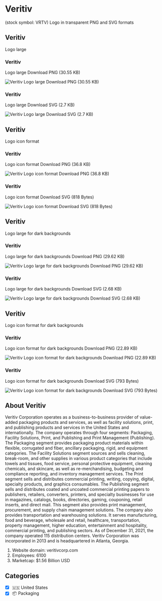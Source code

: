 # Veritiv
 (stock symbol: VRTV) Logo in transparent PNG and SVG formats

## Veritiv
 Logo large

### Veritiv
 Logo large Download PNG (30.55 KB)

![Veritiv
 Logo large Download PNG (30.55 KB)](/img/orig/VRTV_BIG-948e46a8.png)

### Veritiv
 Logo large Download SVG (2.7 KB)

![Veritiv
 Logo large Download SVG (2.7 KB)](/img/orig/VRTV_BIG-ba81aaa4.svg)

## Veritiv
 Logo icon format

### Veritiv
 Logo icon format Download PNG (36.8 KB)

![Veritiv
 Logo icon format Download PNG (36.8 KB)](/img/orig/VRTV-a2c384c6.png)

### Veritiv
 Logo icon format Download SVG (818 Bytes)

![Veritiv
 Logo icon format Download SVG (818 Bytes)](/img/orig/VRTV-67481e8f.svg)

## Veritiv
 Logo large for dark backgrounds

### Veritiv
 Logo large for dark backgrounds Download PNG (29.62 KB)

![Veritiv
 Logo large for dark backgrounds Download PNG (29.62 KB)](/img/orig/VRTV_BIG.D-a8c43d51.png)

### Veritiv
 Logo large for dark backgrounds Download SVG (2.68 KB)

![Veritiv
 Logo large for dark backgrounds Download SVG (2.68 KB)](/img/orig/VRTV_BIG.D-5122f2b8.svg)

## Veritiv
 Logo icon format for dark backgrounds

### Veritiv
 Logo icon format for dark backgrounds Download PNG (22.89 KB)

![Veritiv
 Logo icon format for dark backgrounds Download PNG (22.89 KB)](/img/orig/VRTV.D-c9ce56ac.png)

### Veritiv
 Logo icon format for dark backgrounds Download SVG (793 Bytes)

![Veritiv
 Logo icon format for dark backgrounds Download SVG (793 Bytes)](/img/orig/VRTV.D-9f0beb02.svg)

## About Veritiv


Veritiv Corporation operates as a business-to-business provider of value-added packaging products and services, as well as facility solutions, print, and publishing products and services in the United States and internationally. The company operates through four segments: Packaging, Facility Solutions, Print, and Publishing and Print Management (Publishing). The Packaging segment provides packaging product materials within flexible, corrugated and fiber, ancillary packaging, rigid, and equipment categories. The Facility Solutions segment sources and sells cleaning, break-room, and other supplies in various product categories that include towels and tissues, food service, personal protective equipment, cleaning chemicals, and skincare, as well as re-merchandising, budgeting and compliance reporting, and inventory management services. The Print segment sells and distributes commercial printing, writing, copying, digital, specialty products, and graphics consumables. The Publishing segment sells and distributes coated and uncoated commercial printing papers to publishers, retailers, converters, printers, and specialty businesses for use in magazines, catalogs, books, directories, gaming, couponing, retail inserts, and direct mail. This segment also provides print management, procurement, and supply chain management solutions. The company also provides transportation and warehousing solutions. It serves manufacturing, food and beverage, wholesale and retail, healthcare, transportation, property management, higher education, entertainment and hospitality, commercial printing, and publishing sectors. As of December 31, 2021, the company operated 115 distribution centers. Veritiv Corporation was incorporated in 2013 and is headquartered in Atlanta, Georgia.

1. Website domain: veritivcorp.com
2. Employees: 6100
3. Marketcap: $1.56 Billion USD


## Categories
- [x] 🇺🇸 United States
- [x] 📦 Packaging
